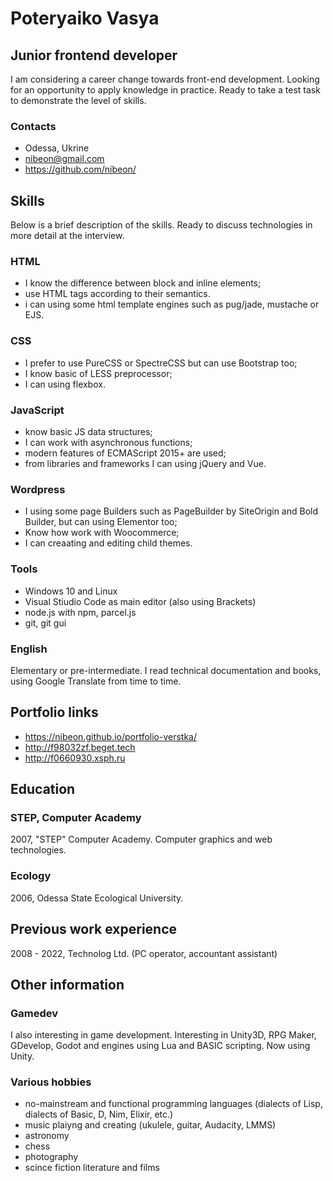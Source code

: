 # Poteryaiko Vasya
## Junior frontend developer

I am considering a career change towards front-end development. Looking for an opportunity to apply knowledge in practice.
Ready to take a test task to demonstrate the level of skills.

### Contacts
- Odessa, Ukrine
- nibeon@gmail.com
- https://github.com/nibeon/

## Skills

Below is a brief description of the skills. Ready to discuss technologies in more detail at the interview.

### HTML
- I know the difference between block and inline elements;
- use HTML tags according to their semantics.
- i can using some html template engines such as pug/jade, mustache or EJS.

### CSS
- I prefer to use PureCSS or SpectreCSS but can use Bootstrap too;
- I know basic of LESS preprocessor;
- I can using flexbox.

### JavaScript 
- know basic JS data structures;
- I can work with asynchronous functions;
- modern features of ECMAScript 2015+ are used;
- from libraries and frameworks I can using jQuery and Vue.

### Wordpress
- I using some page Builders such as PageBuilder by SiteOrigin and Bold Builder, but can using Elementor too;
- Know how work with Woocommerce;
- I can creaating and editing child themes.

### Tools
- Windows 10 and Linux
- Visual Stiudio Code as main editor (also using Brackets) 
- node.js with npm, parcel.js
- git, git gui


### English
Elementary or pre-intermediate. I read technical documentation and books, using Google Translate from time to time.

## Portfolio links
- https://nibeon.github.io/portfolio-verstka/
- http://f98032zf.beget.tech
- http://f0660930.xsph.ru

## Education

### STEP, Computer Academy
2007, "STEP" Computer Academy. Computer graphics and web technologies.

### Ecology
2006, Odessa State Ecological University.

## Previous work experience
2008 - 2022, Technolog Ltd. (PC operator, accountant assistant)

## Other information

### Gamedev

I also interesting in game development. Interesting in Unity3D, RPG Maker, GDevelop, Godot and engines using Lua and BASIC scripting. 
Now using Unity.

### Various hobbies

- no-mainstream and functional programming languages (dialects of Lisp, dialects of Basic, D, Nim, Elixir, etc.) 
- music plaiyng and creating (ukulele, guitar, Audacity, LMMS)
- astronomy
- chess
- photography
- scince fiction literature and films
